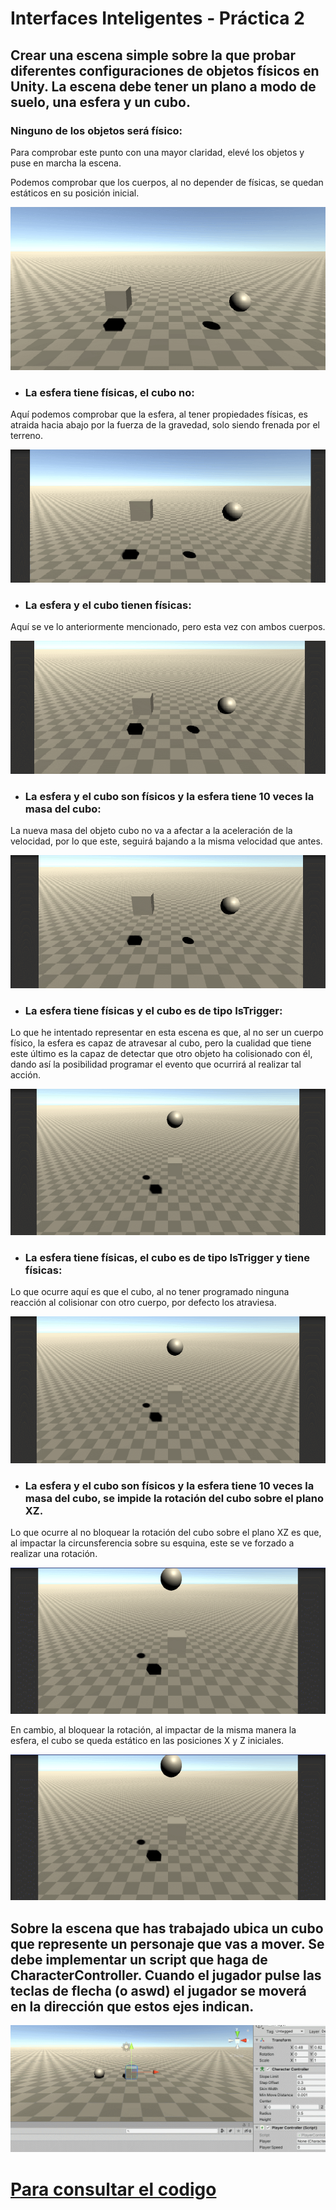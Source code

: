 # Interfaces Inteligentes - Práctica 2

## Crear una escena simple sobre la que probar diferentes configuraciones de objetos físicos en Unity. La escena debe tener un plano a modo de suelo, una esfera y un cubo.

### Ninguno de los objetos será físico:

Para comprobar este punto con una mayor claridad, elevé los objetos y puse en marcha la escena.

Podemos comprobar que los cuerpos, al no depender de físicas, se quedan estáticos en su posición inicial.

![eje1a.gif](Images/eje1a.gif)

- ### La esfera tiene físicas, el cubo no:

Aquí podemos comprobar que la esfera, al tener propiedades físicas, es atraida hacia abajo por la fuerza de la gravedad, solo siendo frenada por el terreno.

![eje1b.gif](Images/eje1b.gif)

- ### La esfera y el cubo tienen físicas:

Aquí se ve lo anteriormente mencionado, pero esta vez con ambos cuerpos.

![eje1c.gif](Images/eje1c.gif)


- ### La esfera y el cubo son físicos y la esfera tiene 10 veces la masa del cubo:

La nueva masa del objeto cubo no va a afectar a la aceleración de la velocidad, por lo que este, seguirá bajando a la misma velocidad que antes.

![eje1d.gif](Images/eje1d.gif)

- ### La esfera tiene físicas y el cubo es de tipo IsTrigger:

Lo que he intentado representar en esta escena es que, al no ser un cuerpo físico, la esfera es capaz de atravesar al cubo, pero la cualidad que tiene este último es la capaz de detectar que otro objeto ha colisionado con él, dando así la posibilidad programar el evento que ocurrirá al realizar tal acción.

![eje1e.gif](Images/eje1e.gif)

- ### La esfera tiene físicas, el cubo es de tipo IsTrigger y tiene físicas:

Lo que ocurre aquí es que el cubo, al no tener programado ninguna reacción al colisionar con otro cuerpo, por defecto los atraviesa.

![eje1f.gif](Images/eje1f.gif)

- ### La esfera y el cubo son físicos y la esfera tiene 10 veces la masa del cubo, se impide la rotación del cubo sobre el plano XZ.

Lo que ocurre al no bloquear la rotación del cubo sobre el plano XZ es que, al impactar la circunsferencia sobre su esquina, este se ve forzado a realizar una rotación.

![eje1g1.gif](Images/eje1g1.gif)

En cambio, al bloquear la rotación, al impactar de la misma manera la esfera, el cubo se queda estático en las posiciones X y Z iniciales.

![eje1g2.gif](Images/eje1g2.gif)

## Sobre la escena que has trabajado ubica un cubo que represente un personaje que vas a mover. Se debe implementar un script que haga de CharacterController. Cuando el jugador pulse las teclas de flecha (o aswd) el jugador se moverá en la dirección que estos ejes indican.

![eje2.gif](Images/eje2.gif)

# [Para consultar el codigo](Scripts)